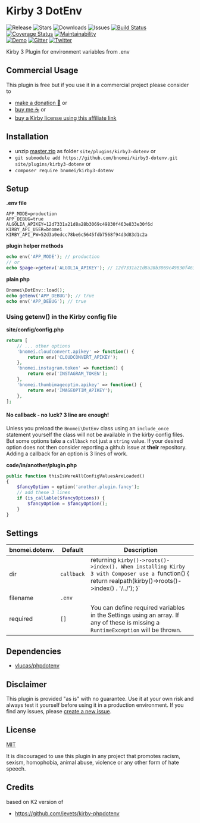 # Kirby 3 DotEnv

![Release](https://flat.badgen.net/packagist/v/bnomei/kirby3-dotenv?color=ae81ff)
![Stars](https://flat.badgen.net/packagist/ghs/bnomei/kirby3-dotenv?color=272822)
![Downloads](https://flat.badgen.net/packagist/dt/bnomei/kirby3-dotenv?color=272822)
![Issues](https://flat.badgen.net/packagist/ghi/bnomei/kirby3-dotenv?color=e6db74)
[![Build Status](https://flat.badgen.net/travis/bnomei/kirby3-dotenv)](https://travis-ci.com/bnomei/kirby3-dotenv)
[![Coverage Status](https://flat.badgen.net/coveralls/c/github/bnomei/kirby3-dotenv)](https://coveralls.io/github/bnomei/kirby3-dotenv) 
[![Maintainability](https://flat.badgen.net/codeclimate/maintainability/bnomei/kirby3-dotenv)](https://codeclimate.com/github/bnomei/kirby3-dotenv)  
[![Demo](https://flat.badgen.net/badge/website/examples?color=f92672)](https://kirby3-plugins.bnomei.com/autoid) 
[![Gitter](https://flat.badgen.net/badge/gitter/chat?color=982ab3)](https://gitter.im/bnomei-kirby-3-plugins/community) 
[![Twitter](https://flat.badgen.net/badge/twitter/bnomei?color=66d9ef)](https://twitter.com/bnomei)

Kirby 3 Plugin for environment variables from .env

## Commercial Usage

This plugin is free but if you use it in a commercial project please consider to
- [make a donation 🍻](https://www.paypal.me/bnomei/1) or
- [buy me ☕](https://buymeacoff.ee/bnomei) or
- [buy a Kirby license using this affiliate link](https://a.paddle.com/v2/click/1129/35731?link=1170)

## Installation

- unzip [master.zip](https://github.com/bnomei/kirby3-dotenv/archive/master.zip) as folder `site/plugins/kirby3-dotenv` or
- `git submodule add https://github.com/bnomei/kirby3-dotenv.git site/plugins/kirby3-dotenv` or
- `composer require bnomei/kirby3-dotenv`

## Setup

**.env file**
```
APP_MODE=production
APP_DEBUG=true
ALGOLIA_APIKEY=12d7331a21d8a28b3069c49830f463e833e30f6d
KIRBY_API_USER=bnomei
KIRBY_API_PW=52d3a0edcc78be6c5645fdb7568f94d3d83d1c2a
```

**plugin helper methods**
```php
echo env('APP_MODE'); // production
// or
echo $page->getenv('ALGOLIA_APIKEY'); // 12d7331a21d8a28b3069c49830f463e833e30f6d
```

**plain php**
```php
Bnomei\DotEnv::load();
echo getenv('APP_DEBUG'); // true
echo env('APP_DEBUG'); // true
```

### Using getenv() in the Kirby config file

**site/config/config.php**
```php
return [
    // ... other options
    'bnomei.cloudconvert.apikey' => function() { 
        return env('CLOUDCONVERT_APIKEY'); 
    },
    'bnomei.instagram.token' => function() { 
        return env('INSTAGRAM_TOKEN'); 
    },
    'bnomei.thumbimageoptim.apikey' => function() { 
        return env('IMAGEOPTIM_APIKEY'); 
    },
];
```

#### No callback - no luck? 3 line are enough!
Unless you preload the `Bnomei\DotEnv` class using an `include_once` statement yourself the class will not be available in the kirby config files. But some options take a `callback` not just a `string` value. If your desired option does not then consider reporting a github issue at **their** repository. Adding a callback for an option is 3 lines of work.

**code/in/another/plugin.php**
```php
public function thisIsWereAllConfigValuesAreLoaded()
{
    $fancyOption = option('another.plugin.fancy');
    // add these 3 lines
    if (is_callable($fancyOptions)) {
        $fancyOption = $fancyOption();
    }
}
```


## Settings

| bnomei.dotenv.            | Default        | Description               |            
|---------------------------|----------------|---------------------------|
| dir | `callback` | returning `kirby()->roots()->index(). When installing Kirby 3 with Composer use a `function() { return realpath(kirby()->roots()->index() . '/../'); }` | 
| filename | `.env` | |
| required | `[]` | You can define required variables in the Settings using an array. If any of these is missing a `RuntimeException` will be thrown. |

## Dependencies

- [vlucas/phpdotenv](https://github.com/vlucas/phpdotenv)

## Disclaimer

This plugin is provided "as is" with no guarantee. Use it at your own risk and always test it yourself before using it in a production environment. If you find any issues, please [create a new issue](https://github.com/bnomei/kirby3-dotenv/issues/new).

## License

[MIT](https://opensource.org/licenses/MIT)

It is discouraged to use this plugin in any project that promotes racism, sexism, homophobia, animal abuse, violence or any other form of hate speech.

## Credits

based on K2 version of
- https://github.com/jevets/kirby-phpdotenv
